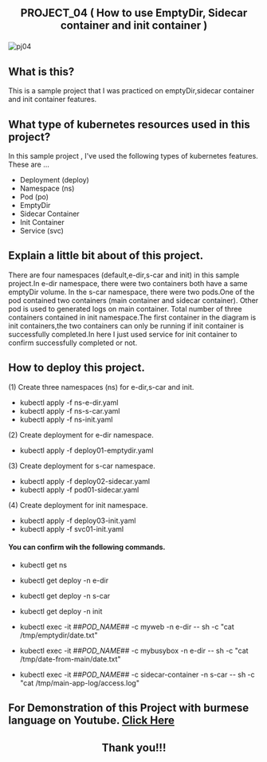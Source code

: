 ## <p align="center"> PROJECT_04 ( How to use EmptyDir, Sidecar container and init container ) </p>

![pj04](https://user-images.githubusercontent.com/120474799/217431741-f465e6f7-0c9c-4452-8980-648fd041851b.png)

## What is this?
This is a sample project that I was practiced on emptyDir,sidecar container and init container features.

## What type of kubernetes resources used in this project?
In this sample project , I've used the following types of kubernetes features. These are  ...
- Deployment (deploy)
- Namespace (ns)
- Pod (po)
- EmptyDir
- Sidecar Container
- Init Container
- Service (svc)

## Explain a little bit about of this project.
There are four namespaces (default,e-dir,s-car and init) in this sample project.In e-dir namespace, there were two containers both have a same emptyDir volume.
In the s-car namespace, there were two pods.One of the pod contained two containers (main container and sidecar container). Other pod is used to generated logs on main container.
Total number of three containers contained in init namespace.The first container in the diagram is init containers,the two containers can only be running if init container is successfully completed.In here I just used service for init container to confirm successfully completed or not. 

## How to deploy this project.
(1) Create three namespaces (ns) for e-dir,s-car and init.
- kubectl apply -f ns-e-dir.yaml
- kubectl apply -f ns-s-car.yaml
- kubectl apply -f ns-init.yaml

(2) Create deployment for e-dir namespace.
- kubectl apply -f deploy01-emptydir.yaml

(3) Create deployment for s-car namespace.
- kubectl apply -f deploy02-sidecar.yaml
- kubectl apply -f pod01-sidecar.yaml

(4) Create deployment for init namespace.
- kubectl apply -f deploy03-init.yaml
- kubectl apply -f svc01-init.yaml

#### You can confirm wih the following commands.
- kubectl get ns
- kubectl get deploy -n e-dir
- kubectl get deploy -n s-car
- kubectl get deploy -n init

- kubectl exec -it ##_POD_NAME_## -c myweb -n e-dir -- sh -c "cat /tmp/emptydir/date.txt"
- kubectl exec -it ##_POD_NAME_## -c mybusybox -n e-dir -- sh -c "cat /tmp/date-from-main/date.txt"

- kubectl exec -it ##_POD_NAME_## -c sidecar-container -n s-car -- sh -c "cat /tmp/main-app-log/access.log"

##  For Demonstration of this Project with burmese language on Youtube. <a href="YOUTUBE_LINK">Click Here</a>

## <p align="center">  Thank you!!! </p>
